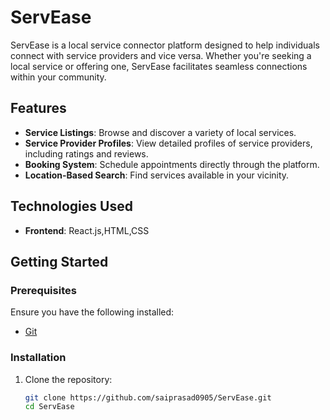 # ServEase

ServEase is a local service connector platform designed to help individuals connect with service providers and vice versa. Whether you're seeking a local service or offering one, ServEase facilitates seamless connections within your community.

## Features

- **Service Listings**: Browse and discover a variety of local services.
- **Service Provider Profiles**: View detailed profiles of service providers, including ratings and reviews.
- **Booking System**: Schedule appointments directly through the platform.
- **Location-Based Search**: Find services available in your vicinity.

## Technologies Used

- **Frontend**: React.js,HTML,CSS

## Getting Started

### Prerequisites

Ensure you have the following installed:


- [Git](https://git-scm.com/)

### Installation

1. Clone the repository:

   ```bash
   git clone https://github.com/saiprasad0905/ServEase.git
   cd ServEase
